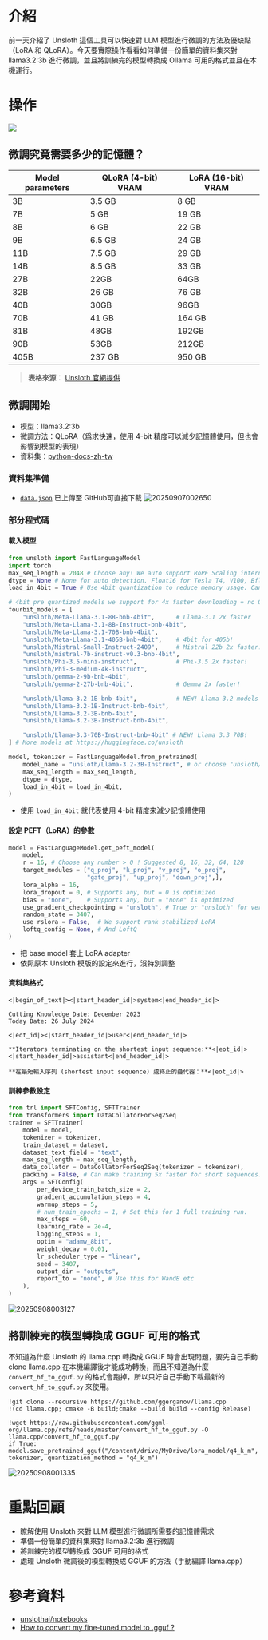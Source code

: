 # 介紹

前一天介紹了 Unsloth 這個工具可以快速對 LLM 模型進行微調的方法及優缺點（LoRA 和 QLoRA）。今天要實際操作看看如何準備一份簡單的資料集來對 llama3.2:3b 進行微調，並且將訓練完的模型轉換成 Ollama 可用的格式並且在本機運行。

# 操作

[![](https://colab.research.google.com/assets/colab-badge.svg)](https://hsiangjenli.github.io/2025-it-help-ironman/challenges/Llama3_2_%283B%29_Unsloth.html)

## 微調究竟需要多少的記憶體？

| Model parameters | QLoRA (4-bit) VRAM | LoRA (16-bit) VRAM |
| ---------------- | ------------------ | ------------------ |
| 3B               | 3.5 GB             | 8 GB               |
| 7B               | 5 GB               | 19 GB              |
| 8B               | 6 GB               | 22 GB              |
| 9B               | 6.5 GB             | 24 GB              |
| 11B              | 7.5 GB             | 29 GB              |
| 14B              | 8.5 GB             | 33 GB              |
| 27B              | 22GB               | 64GB               |
| 32B              | 26 GB              | 76 GB              |
| 40B              | 30GB               | 96GB               |
| 70B              | 41 GB              | 164 GB             |
| 81B              | 48GB               | 192GB              |
| 90B              | 53GB               | 212GB              |
| 405B             | 237 GB             | 950 GB             |

> **表格來源**： [Unsloth 官網提供](https://docs.unsloth.ai/get-started/beginner-start-here/unsloth-requirements)

## 微調開始

- 模型：llama3.2:3b
- 微調方法：QLoRA（爲求快速，使用 4-bit 精度可以減少記憶體使用，但也會影響到模型的表現）
- 資料集：[python-docs-zh-tw](https://github.com/python/python-docs-zh-tw)

### 資料集準備

- [`data.json`](https://hsiangjenli.github.io/2025-it-help-ironman/_static/data/data.json) 已上傳至 GitHub可直接下載
![20250907002650](https://raw.githubusercontent.com/hsiangjenli/pic-bed/main/images/20250907002650.png)

### 部分程式碼

#### 載入模型

```python
from unsloth import FastLanguageModel
import torch
max_seq_length = 2048 # Choose any! We auto support RoPE Scaling internally!
dtype = None # None for auto detection. Float16 for Tesla T4, V100, Bfloat16 for Ampere+
load_in_4bit = True # Use 4bit quantization to reduce memory usage. Can be False.

# 4bit pre quantized models we support for 4x faster downloading + no OOMs.
fourbit_models = [
    "unsloth/Meta-Llama-3.1-8B-bnb-4bit",      # Llama-3.1 2x faster
    "unsloth/Meta-Llama-3.1-8B-Instruct-bnb-4bit",
    "unsloth/Meta-Llama-3.1-70B-bnb-4bit",
    "unsloth/Meta-Llama-3.1-405B-bnb-4bit",    # 4bit for 405b!
    "unsloth/Mistral-Small-Instruct-2409",     # Mistral 22b 2x faster!
    "unsloth/mistral-7b-instruct-v0.3-bnb-4bit",
    "unsloth/Phi-3.5-mini-instruct",           # Phi-3.5 2x faster!
    "unsloth/Phi-3-medium-4k-instruct",
    "unsloth/gemma-2-9b-bnb-4bit",
    "unsloth/gemma-2-27b-bnb-4bit",            # Gemma 2x faster!

    "unsloth/Llama-3.2-1B-bnb-4bit",           # NEW! Llama 3.2 models
    "unsloth/Llama-3.2-1B-Instruct-bnb-4bit",
    "unsloth/Llama-3.2-3B-bnb-4bit",
    "unsloth/Llama-3.2-3B-Instruct-bnb-4bit",

    "unsloth/Llama-3.3-70B-Instruct-bnb-4bit" # NEW! Llama 3.3 70B!
] # More models at https://huggingface.co/unsloth

model, tokenizer = FastLanguageModel.from_pretrained(
    model_name = "unsloth/Llama-3.2-3B-Instruct", # or choose "unsloth/Llama-3.2-1B-Instruct"
    max_seq_length = max_seq_length,
    dtype = dtype,
    load_in_4bit = load_in_4bit,
)
```

- 使用 `load_in_4bit` 就代表使用 4-bit 精度來減少記憶體使用

#### 設定 PEFT（LoRA）的參數

```python
model = FastLanguageModel.get_peft_model(
    model,
    r = 16, # Choose any number > 0 ! Suggested 8, 16, 32, 64, 128
    target_modules = ["q_proj", "k_proj", "v_proj", "o_proj",
                      "gate_proj", "up_proj", "down_proj",],
    lora_alpha = 16,
    lora_dropout = 0, # Supports any, but = 0 is optimized
    bias = "none",    # Supports any, but = "none" is optimized
    use_gradient_checkpointing = "unsloth", # True or "unsloth" for very long context
    random_state = 3407,
    use_rslora = False,  # We support rank stabilized LoRA
    loftq_config = None, # And LoftQ
)
```

- 把 base model 套上 LoRA adapter
- 依照原本 Unsloth 模版的設定來進行，沒特別調整

#### 資料集格式

```shell
<|begin_of_text|><|start_header_id|>system<|end_header_id|>

Cutting Knowledge Date: December 2023
Today Date: 26 July 2024

<|eot_id|><|start_header_id|>user<|end_header_id|>

**Iterators terminating on the shortest input sequence:**<|eot_id|><|start_header_id|>assistant<|end_header_id|>

**在最短輸入序列 (shortest input sequence) 處終止的疊代器：**<|eot_id|>
```

#### 訓練參數設定

```python
from trl import SFTConfig, SFTTrainer
from transformers import DataCollatorForSeq2Seq
trainer = SFTTrainer(
    model = model,
    tokenizer = tokenizer,
    train_dataset = dataset,
    dataset_text_field = "text",
    max_seq_length = max_seq_length,
    data_collator = DataCollatorForSeq2Seq(tokenizer = tokenizer),
    packing = False, # Can make training 5x faster for short sequences.
    args = SFTConfig(
        per_device_train_batch_size = 2,
        gradient_accumulation_steps = 4,
        warmup_steps = 5,
        # num_train_epochs = 1, # Set this for 1 full training run.
        max_steps = 60,
        learning_rate = 2e-4,
        logging_steps = 1,
        optim = "adamw_8bit",
        weight_decay = 0.01,
        lr_scheduler_type = "linear",
        seed = 3407,
        output_dir = "outputs",
        report_to = "none", # Use this for WandB etc
    ),
)
```

![20250908003127](https://raw.githubusercontent.com/hsiangjenli/pic-bed/main/images/20250908003127.png)

## 將訓練完的模型轉換成 GGUF 可用的格式

不知道為什麼 Unsloth 的 llama.cpp 轉換成 GGUF 時會出現問題，要先自己手動 clone llama.cpp 在本機編譯後才能成功轉換，而且不知道為什麼 `convert_hf_to_gguf.py` 的格式會跑掉，所以只好自己手動下載最新的 `convert_hf_to_gguf.py` 來使用。

```shell
!git clone --recursive https://github.com/ggerganov/llama.cpp
!(cd llama.cpp; cmake -B build;cmake --build build --config Release)
```

```shell
!wget https://raw.githubusercontent.com/ggml-org/llama.cpp/refs/heads/master/convert_hf_to_gguf.py -O llama.cpp/convert_hf_to_gguf.py
if True: model.save_pretrained_gguf("/content/drive/MyDrive/lora_model/q4_k_m", tokenizer, quantization_method = "q4_k_m")
```

![20250908001335](https://raw.githubusercontent.com/hsiangjenli/pic-bed/main/images/20250908001335.png)

# 重點回顧

- 瞭解使用 Unsloth 來對 LLM 模型進行微調所需要的記憶體需求
- 準備一份簡單的資料集來對 llama3.2:3b 進行微調
- 將訓練完的模型轉換成 GGUF 可用的格式
- 處理 Unsloth 微調後的模型轉換成 GGUF 的方法（手動編譯 llama.cpp）

# 參考資料

- [unslothai/notebooks](https://github.com/unslothai/notebooks)
- [How to convert my fine-tuned model to .gguf ?](https://www.reddit.com/r/LocalLLaMA/comments/1amjx77/how_to_convert_my_finetuned_model_to_gguf/)
